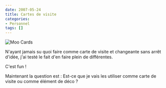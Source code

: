 ```yaml
---
date: 2007-05-24
title: Cartes de visite
categories:
- Personnel
tags: []
---
```

<img src="https://dlgjp9x71cipk.cloudfront.net/2007/05/moo_card.png" alt="Moo Cards" />

N'ayant jamais su quoi faire comme carte de visite et changeante sans arrêt d'idée, j'ai testé le fait d'en faire plein de différentes.

C'est fun !

Maintenant la question est : Est-ce que je vais les utiliser comme carte de visite ou comme élément de déco ?
